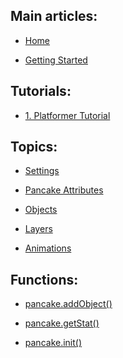   ## Main articles:

  * [Home](https://github.com/pancake-library/pancake-wiki/wiki)

  * [Getting Started](https://github.com/pancake-library/pancake/wiki/Getting-Started)

  ## Tutorials:

  * [1. Platformer Tutorial](https://github.com/pancake-library/pancake-wiki/wiki/Platformer-Tutorial)

  ## Topics:

  * [Settings](https://github.com/pancake-library/pancake-wiki/wiki/Settings)

  * [Pancake Attributes](https://github.com/pancake-library/pancake-wiki/wiki/Pancake-Attributes)

  * [Objects](https://github.com/pancake-library/pancake-wiki/wiki/Objects)

  * [Layers](https://github.com/pancake-library/pancake-wiki/wiki/Layers)

  * [Animations](https://github.com/pancake-library/pancake-wiki/wiki/Animations)

  ## Functions:

  * [pancake.addObject()](https://github.com/pancake-library/pancake-wiki/wiki/pancake.addObject())

  * [pancake.getStat()](https://github.com/pancake-library/pancake-wiki/wiki/pancake.getStat())

  * [pancake.init()](https://github.com/pancake-library/pancake-wiki/wiki/pancake.init())
